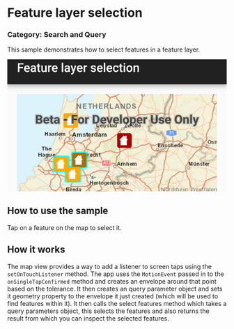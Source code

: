 # Feature layer selection
### Category: Search and Query
This sample demonstrates how to select features in a feature layer.

![Feature Layer Selection App](feature-layer-selection.png)

## How to use the sample
Tap on a feature on the map to select it.

## How it works
The map view  provides a way to add a listener to screen taps using the `setOnTouchListener` method. The app uses the `MotionEvent` passed in to the `onSingleTapConfirmed` method and creates an envelope around that point based on the tolerance. It then creates an query parameter object and sets it geometry property to the envelope it just created (which will be used to find features within it). It then calls the select features method which takes a query parameters object, this selects the features and also returns the result from which you can inspect the selected features.
